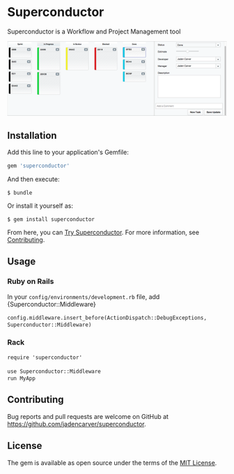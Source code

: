 # Superconductor

Superconductor is a Workflow and Project Management tool

![Superconductor](spec/integration/screenshots/tasks-by_status.png)

## Installation

Add this line to your application's Gemfile:

```ruby
gem 'superconductor'
```

And then execute:

    $ bundle

Or install it yourself as:

    $ gem install superconductor

From here, you can [Try Superconductor](javascript:PM.toggle();).
For more information, see [Contributing](#label-Contributing).

## Usage

### Ruby on Rails

In your `config/environments/development.rb` file, add {Superconductor::Middleware}

```
config.middleware.insert_before(ActionDispatch::DebugExceptions, Superconductor::Middleware)
```

### Rack

```
require 'superconductor'

use Superconductor::Middleware
run MyApp
```

## Contributing

Bug reports and pull requests are welcome on GitHub at https://github.com/jadencarver/superconductor.


## License

The gem is available as open source under the terms of the [MIT License](http://opensource.org/licenses/MIT).


